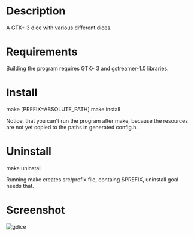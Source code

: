 Description
===========

A GTK+ 3 dice with various different dices.

Requirements
============

Building the program requires GTK+ 3 and gstreamer-1.0 libraries.

Install
=======

 make [PREFIX=ABSOLUTE_PATH]
 make install

Notice, that you can't run the program after make, because the resources
are not yet copied to the paths in generated config.h.

Uninstall
=========

 make uninstall

Running make creates src/prefix file, containg $PREFIX, uninstall goal needs
that.

Screenshot
==========

![gdice](https://github.com/fluks/gdice/raw/master/gdice.png)
